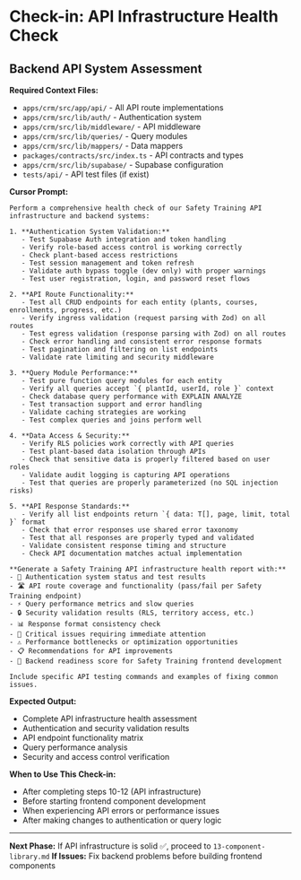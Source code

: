 # Check-in: API Infrastructure Health Check

## Backend API System Assessment

**Required Context Files:**
- `apps/crm/src/app/api/` - All API route implementations
- `apps/crm/src/lib/auth/` - Authentication system
- `apps/crm/src/lib/middleware/` - API middleware
- `apps/crm/src/lib/queries/` - Query modules
- `apps/crm/src/lib/mappers/` - Data mappers
- `packages/contracts/src/index.ts` - API contracts and types
- `apps/crm/src/lib/supabase/` - Supabase configuration
- `tests/api/` - API test files (if exist)

**Cursor Prompt:**

```
Perform a comprehensive health check of our Safety Training API infrastructure and backend systems:

1. **Authentication System Validation:**
   - Test Supabase Auth integration and token handling
   - Verify role-based access control is working correctly
   - Check plant-based access restrictions
   - Test session management and token refresh
   - Validate auth bypass toggle (dev only) with proper warnings
   - Test user registration, login, and password reset flows

2. **API Route Functionality:**
   - Test all CRUD endpoints for each entity (plants, courses, enrollments, progress, etc.)
   - Verify ingress validation (request parsing with Zod) on all routes
   - Test egress validation (response parsing with Zod) on all routes
   - Check error handling and consistent error response formats
   - Test pagination and filtering on list endpoints
   - Validate rate limiting and security middleware

3. **Query Module Performance:**
   - Test pure function query modules for each entity
   - Verify all queries accept `{ plantId, userId, role }` context
   - Check database query performance with EXPLAIN ANALYZE
   - Test transaction support and error handling
   - Validate caching strategies are working
   - Test complex queries and joins perform well

4. **Data Access & Security:**
   - Verify RLS policies work correctly with API queries
   - Test plant-based data isolation through APIs
   - Check that sensitive data is properly filtered based on user roles
   - Validate audit logging is capturing API operations
   - Test that queries are properly parameterized (no SQL injection risks)

5. **API Response Standards:**
   - Verify all list endpoints return `{ data: T[], page, limit, total }` format
   - Check that error responses use shared error taxonomy
   - Test that all responses are properly typed and validated
   - Validate consistent response timing and structure
   - Check API documentation matches actual implementation

**Generate a Safety Training API infrastructure health report with:**
- 🔐 Authentication system status and test results
- 🛣️ API route coverage and functionality (pass/fail per Safety Training endpoint)
- ⚡ Query performance metrics and slow queries
- 🔒 Security validation results (RLS, territory access, etc.)
- 📊 Response format consistency check
- 🚨 Critical issues requiring immediate attention
- ⚠️ Performance bottlenecks or optimization opportunities  
- 📋 Recommendations for API improvements
- 🎯 Backend readiness score for Safety Training frontend development

Include specific API testing commands and examples of fixing common issues.
```

**Expected Output:**
- Complete API infrastructure health assessment
- Authentication and security validation results
- API endpoint functionality matrix
- Query performance analysis
- Security and access control verification

**When to Use This Check-in:**
- After completing steps 10-12 (API infrastructure)
- Before starting frontend component development
- When experiencing API errors or performance issues
- After making changes to authentication or query logic

---

**Next Phase:** If API infrastructure is solid ✅, proceed to `13-component-library.md`
**If Issues:** Fix backend problems before building frontend components